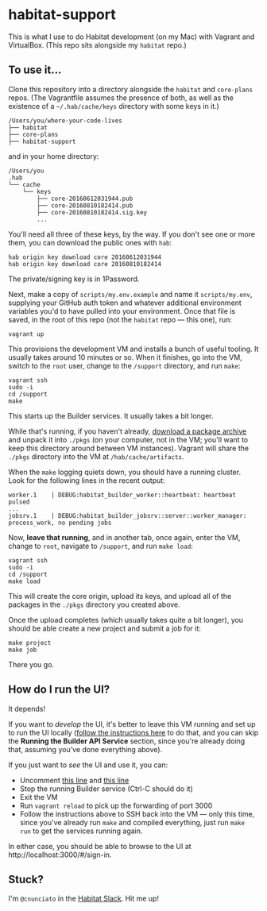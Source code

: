 # habitat-support

This is what I use to do Habitat development (on my Mac) with Vagrant and VirtualBox. (This repo sits alongside my `habitat` repo.)

## To use it...

Clone this repository into a directory alongside the `habitat` and `core-plans` repos. (The Vagrantfile assumes the presence of both, as well as the existence of a `~/.hab/cache/keys` directory with some keys in it.)

```
/Users/you/where-your-code-lives
├── habitat
├── core-plans
├── habitat-support
```

and in your home directory:

```
/Users/you
.hab
└── cache
    └── keys
        ├── core-20160612031944.pub
        ├── core-20160810182414.pub
        ├── core-20160810182414.sig.key
        ...
```

You'll need all three of these keys, by the way. If you don't see one or more them, you can download the public ones with `hab`:

```
hab origin key download core 20160612031944
hab origin key download core 20160810182414
```

The private/signing key is in 1Password.

Next, make a copy of `scripts/my.env.example` and name it `scripts/my.env`, supplying your GitHub auth token and whatever additional environment variables you'd to have pulled into your environment. Once that file is saved, in the root of this repo (not the `habitat` repo &mdash; this one), run:

```
vagrant up
```

This provisions the development VM and installs a bunch of useful tooling. It usually takes around 10 minutes or so. When it finishes, go into the VM, switch to the `root` user, change to the `/support` directory, and run `make`:

```
vagrant ssh
sudo -i
cd /support
make
```

This starts up the Builder services. It usually takes a bit longer.

While that's running, if you haven't already, [download a package archive](http://nunciato-shared-files.s3.amazonaws.com/pkgs.zip) and unpack it into `./pkgs` (on your computer, not in the VM; you'll want to keep this directory around between VM instances). Vagrant will share the `./pkgs` directory into the VM at `/hab/cache/artifacts`.

When the `make` logging quiets down, you should have a running cluster. Look for the following lines in the recent output:

```
worker.1    | DEBUG:habitat_builder_worker::heartbeat: heartbeat pulsed
...
jobsrv.1    | DEBUG:habitat_builder_jobsrv::server::worker_manager: process_work, no pending jobs
```

Now, **leave that running**, and in another tab, once again, enter the VM, change to `root`, navigate to `/support`, and run `make load`:

```
vagrant ssh
sudo -i
cd /support
make load
```

This will create the core origin, upload its keys, and upload all of the packages in the `./pkgs` directory you created above.

Once the upload completes (which usually takes quite a bit longer), you should be able create a new project and submit a job for it:

```
make project
make job
```

There you go.

## How do I run the UI?

It depends!

If you want to _develop_ the UI, it's better to leave this VM running and set up to run the UI locally ([follow the instructions here](https://github.com/habitat-sh/habitat/tree/master/components/builder-web#builder-web) to do that, and you can skip the **Running the Builder API Service** section, since you're already doing that, assuming you've done everything above).

If you just want to _see_ the UI and use it, you can:

  * Uncomment [this line](https://github.com/cnunciato/habitat-support/blob/737c2afa32d4426bdf958c1aa1d4f83a46349aab/scripts/Procfile#L1) and [this line](https://github.com/cnunciato/habitat-support/blob/737c2afa32d4426bdf958c1aa1d4f83a46349aab/Vagrantfile#L15)
  * Stop the running Builder service (Ctrl-C should do it)
  * Exit the VM
  * Run `vagrant reload` to pick up the forwarding of port 3000
  * Follow the instructions above to SSH back into the VM &mdash; only this time, since you've already run `make` and compiled everything, just run `make run` to get the services running again.

In either case, you should be able to browse to the UI at http://localhost:3000/#/sign-in.

## Stuck?

I'm `@cnunciato` in the [Habitat Slack](http://slack.habitat.sh). Hit me up!
